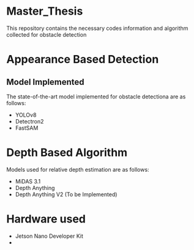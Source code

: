 # Master_Thesis
This repository contains the necessary codes information and algorithm collected for obstacle detection


# Appearance Based Detection
## Model Implemented
The state-of-the-art model implemented for obstacle detectiona are as follows:  
- YOLOv8
- Detectron2
- FastSAM


# Depth Based Algorithm
Models used for relative depth estimation are as follows:
- MiDAS 3.1
- Depth Anything
- Depth Anything V2 (To be Implemented)

# Hardware used
- Jetson Nano Developer Kit
-  

